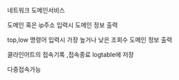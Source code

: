 네트워크 도메인서비스

도메인 혹은 ip주소 입력시 도메인 정보 출력

top,low 명령어 입력시 가장 높거나 낮은 조회수 도메인 정보 출력

클라인어트의 접속기록 ,접속종료 logtable에 저장


다중접속가능
